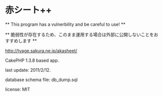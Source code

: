 # 赤シート++

** This program has a vulnerbility and be careful to use! **

** 脆弱性が存在するため、このまま運用する場合は外部に公開しないことをおすすめします **

http://tyage.sakura.ne.jp/akasheet/

CakePHP 1.3.8 based app.

last update: 2011/2/12.

database schema file: db_dump.sql

license: MIT
